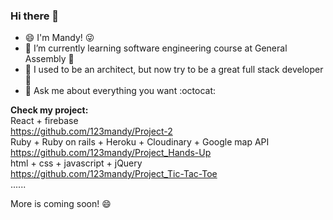### Hi there 👋

- 😄 I'm Mandy! :stuck_out_tongue_winking_eye:  </br>
- 🌱 I’m currently learning software engineering course at General Assembly :school_satchel: </br>
- 🤔 I used to be an architect, but now try to be a great full stack developer :clap: </br>
- 💬 Ask me about everything you want :octocat: </br>

**Check my project:** </br>
React + firebase </br>
https://github.com/123mandy/Project-2 </br>
Ruby + Ruby on rails + Heroku + Cloudinary + Google map API </br>
https://github.com/123mandy/Project_Hands-Up </br>
html + css + javascript + jQuery</br>
https://github.com/123mandy/Project_Tic-Tac-Toe </br>
...... </br>

More is coming soon! 😄




